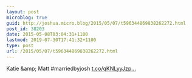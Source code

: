 ```yaml
---
layout: post
microblog: true
guid: http://joshua.micro.blog/2015/05/07/t596344869838262272.html
post_id: 38203
date: 2015-05-08T03:04:31+1100
lastmod: 2019-07-30T17:41:32+1100
type: post
url: /2015/05/07/t596344869838262272.html
---
```

Katie &amp;amp; Matt #marriedbyjosh [t.co/qKNLyyJzp...](http://t.co/qKNLyyJzpt)
